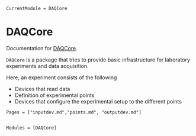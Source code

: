 ```@meta
CurrentModule = DAQCore
```

# DAQCore

Documentation for [DAQCore](https://github.com/pjsjipt/DAQCore.jl).

`DAQCore` is a package that tries to provide basic infrastructure for laboratory experiments and data acquisition.

Here, an experiment consists of the following

 * Devices that read data
 * Definition of experimental points
 * Devices that configure the experimental setup to the different points


```@contents
Pages = ["inputdev.md","points.md", "outputdev.md"]

```
```@index
```

```@autodocs
Modules = [DAQCore]
```
